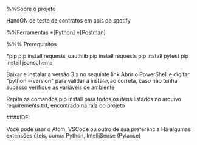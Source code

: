%%Sobre o projeto

HandON de teste de contratos em apis do spotify 

%%Ferramentas
*[Python]
*[Postman]

%%% Prerequisitos

*pip
pip install requests_oauthlib
pip install requests
pip install pytest
pip install jsonschema


Baixar e instalar a versão 3.x no seguinte link
Abrir o PowerShell e digitar "python --version" para validar a instalação correta, caso não tenha sucesso verifique as variáveis de ambiente

Repita os comandos pip install para todos os itens listados no arquivo requirements.txt, encontrado na raíz do projeto

####IDE:

Você pode usar o Atom, VSCode ou outro de sua preferência
Há algumas extensões úteis, como: Python, IntelliSense (Pylance)